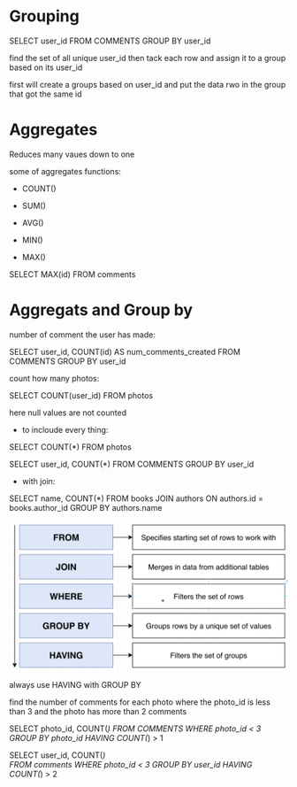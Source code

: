 # Grouping

SELECT user_id 
FROM COMMENTS 
GROUP BY user_id

find the set of all unique user_id then tack each row and assign it to a group based on its user_id

first will create a groups based on user_id  and put the data rwo in the group that got the same id 


# Aggregates

Reduces many vaues down to one 

some of aggregates functions:

 * COUNT()

 * SUM()

 * AVG()

 * MIN()

 * MAX()

SELECT MAX(id)
FROM comments

# Aggregats and Group by

number of comment the user has made:

SELECT user_id, COUNT(id) AS num_comments_created
FROM COMMENTS 
GROUP BY user_id



count how many photos: 

SELECT COUNT(user_id) FROM photos

here null values are not counted 


- to incloude every thing:

SELECT COUNT(*) FROM photos


SELECT user_id, COUNT(*)
FROM COMMENTS 
GROUP BY user_id


- with join:

SELECT name, COUNT(*)
FROM books 
JOIN authors ON authors.id = books.author_id
GROUP BY authors.name

![alt text](keywords.png "keywords")


always use HAVING with GROUP BY


find the number of comments for each photo 
where 
the photo_id is less than 3
and
the photo has more than 2 comments 

SELECT photo_id, COUNT(*) 
FROM COMMENTS 
WHERE photo_id < 3
GROUP BY photo_id
HAVING COUNT(*) > 1



SELECT user_id, COUNT(*)  
FROM comments
WHERE photo_id < 3
GROUP BY user_id
HAVING COUNT(*) > 2